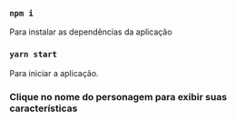 
### `npm i`
Para instalar as dependências da aplicação

### `yarn start`

Para iniciar a aplicação.

### Clique no nome do personagem para exibir suas características ###